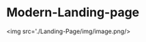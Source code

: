 # Modern-Landing-page

<!-- ![Repo List](img/image.png) -->

<img src='./Landing-Page/img/image.png/>
